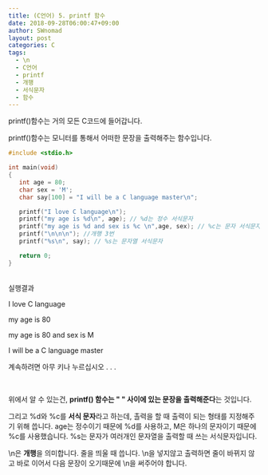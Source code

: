 ```yaml
---
title: (C언어) 5. printf 함수
date: 2018-09-28T06:00:47+09:00
author: SWnomad
layout: post
categories: C
tags:
  - \n
  - C언어
  - printf
  - 개행
  - 서식문자
  - 함수
---
```

printf()함수는 거의 모든 C코드에 들어갑니다.

printf()함수는 모니터를 통해서 어떠한 문장을 출력해주는 함수입니다.

~~~ c
#include <stdio.h>

int main(void)
{
   int age = 80;
   char sex = 'M';
   char say[100] = "I will be a C language master\n";

   printf("I love C language\n");
   printf("my age is %d\n", age); // %d는 정수 서식문자
   printf("my age is %d and sex is %c \n",age, sex); // %c는 문자 서식문자
   printf("\n\n\n"); //개행 3번
   printf("%s\n", say); // %s는 문자열 서식문자

   return 0;
}
~~~

<br>
실행결과

I love C language

my age is 80

my age is 80 and sex is M

I will be a C language master

계속하려면 아무 키나 누르십시오 . . .

&nbsp;

위에서 알 수 있는건, **printf() 함수는 " " 사이에 있는 문장을 출력해준다**는 것입니다.

그리고 %d와 %c를 **서식 문자**라고 하는데, 촐력을 할 때 출력이 되는 형태를 지정해주기 위해 씁니다. age는 정수이기 때문에 %d를 사용하고, M은 하나의 문자이기 때문에 %c를 사용했습니다. %s는 문자가 여러개인 문자열을 출력할 때 쓰는 서식문자입니다.

\n은 **개행**을 의미합니다. 줄을 띄울 때 씁니다. \n을 넣지않고 출력하면 줄이 바뀌지 않고 바로 이어서 다음 문장이 오기때문에 \n을 써주어야 합니다.